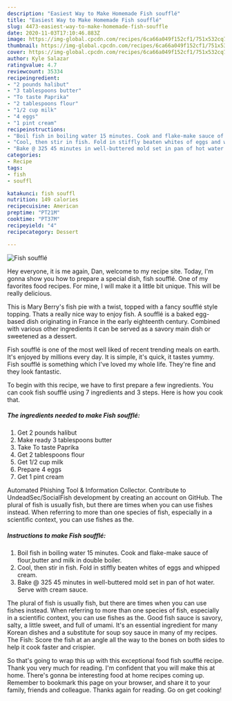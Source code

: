 ```yaml
---
description: "Easiest Way to Make Homemade Fish soufflé"
title: "Easiest Way to Make Homemade Fish soufflé"
slug: 4473-easiest-way-to-make-homemade-fish-souffle
date: 2020-11-03T17:10:46.883Z
image: https://img-global.cpcdn.com/recipes/6ca66a049f152cf1/751x532cq70/fish-souffle-recipe-main-photo.jpg
thumbnail: https://img-global.cpcdn.com/recipes/6ca66a049f152cf1/751x532cq70/fish-souffle-recipe-main-photo.jpg
cover: https://img-global.cpcdn.com/recipes/6ca66a049f152cf1/751x532cq70/fish-souffle-recipe-main-photo.jpg
author: Kyle Salazar
ratingvalue: 4.7
reviewcount: 35334
recipeingredient:
- "2 pounds halibut"
- "3 tablespoons butter"
- "To taste Paprika"
- "2 tablespoons flour"
- "1/2 cup milk"
- "4 eggs"
- "1 pint cream"
recipeinstructions:
- "Boil fish in boiling water 15 minutes. Cook and flake-make sauce of flour,butter and milk in double boiler."
- "Cool, then stir in fish. Fold in stiffly beaten whites of eggs and whipped cream."
- "Bake @ 325 45 minutes in well-buttered mold set in pan of hot water. Serve with cream sauce."
categories:
- Recipe
tags:
- fish
- souffl

katakunci: fish souffl 
nutrition: 149 calories
recipecuisine: American
preptime: "PT21M"
cooktime: "PT37M"
recipeyield: "4"
recipecategory: Dessert

---
```



![Fish soufflé](https://img-global.cpcdn.com/recipes/6ca66a049f152cf1/751x532cq70/fish-souffle-recipe-main-photo.jpg)

Hey everyone, it is me again, Dan, welcome to my recipe site. Today, I'm gonna show you how to prepare a special dish, fish soufflé. One of my favorites food recipes. For mine, I will make it a little bit unique. This will be really delicious.

This is Mary Berry&#39;s fish pie with a twist, topped with a fancy soufflé style topping. Thats a really nice way to enjoy fish. A soufflé is a baked egg-based dish originating in France in the early eighteenth century. Combined with various other ingredients it can be served as a savory main dish or sweetened as a dessert.

Fish soufflé is one of the most well liked of recent trending meals on earth. It's enjoyed by millions every day. It is simple, it's quick, it tastes yummy. Fish soufflé is something which I've loved my whole life. They're fine and they look fantastic.


To begin with this recipe, we have to first prepare a few ingredients. You can cook fish soufflé using 7 ingredients and 3 steps. Here is how you cook that.

<!--inarticleads1-->

##### The ingredients needed to make Fish soufflé:

1. Get 2 pounds halibut
1. Make ready 3 tablespoons butter
1. Take To taste Paprika
1. Get 2 tablespoons flour
1. Get 1/2 cup milk
1. Prepare 4 eggs
1. Get 1 pint cream


Automated Phishing Tool &amp; Information Collector. Contribute to UndeadSec/SocialFish development by creating an account on GitHub. The plural of fish is usually fish, but there are times when you can use fishes instead. When referring to more than one species of fish, especially in a scientific context, you can use fishes as the. 

<!--inarticleads2-->

##### Instructions to make Fish soufflé:

1. Boil fish in boiling water 15 minutes. Cook and flake-make sauce of flour,butter and milk in double boiler.
1. Cool, then stir in fish. Fold in stiffly beaten whites of eggs and whipped cream.
1. Bake @ 325 45 minutes in well-buttered mold set in pan of hot water. Serve with cream sauce.


The plural of fish is usually fish, but there are times when you can use fishes instead. When referring to more than one species of fish, especially in a scientific context, you can use fishes as the. Good fish sauce is savory, salty, a little sweet, and full of umami. It&#39;s an essential ingredient for many Korean dishes and a substitute for soup soy sauce in many of my recipes. The Fish: Score the fish at an angle all the way to the bones on both sides to help it cook faster and crispier. 

So that's going to wrap this up with this exceptional food fish soufflé recipe. Thank you very much for reading. I'm confident that you will make this at home. There's gonna be interesting food at home recipes coming up. Remember to bookmark this page on your browser, and share it to your family, friends and colleague. Thanks again for reading. Go on get cooking!
